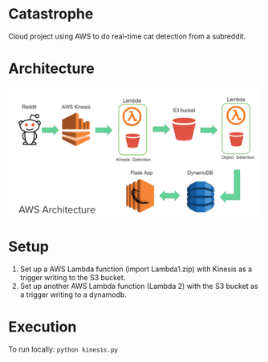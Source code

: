 # Catastrophe
Cloud project using AWS to do real-time cat detection from a subreddit.

# Architecture
![Architecutre](Images/Architecture.png)

# Setup
1. Set up a AWS Lambda function (import Lambda1.zip)  with Kinesis as a trigger writing to the S3 bucket.
2. Set up another AWS Lambda function (Lambda 2) with the S3 bucket as a trigger writing to a dynamodb.

# Execution
To run locally: 
   ``` python kinesis.py ```
